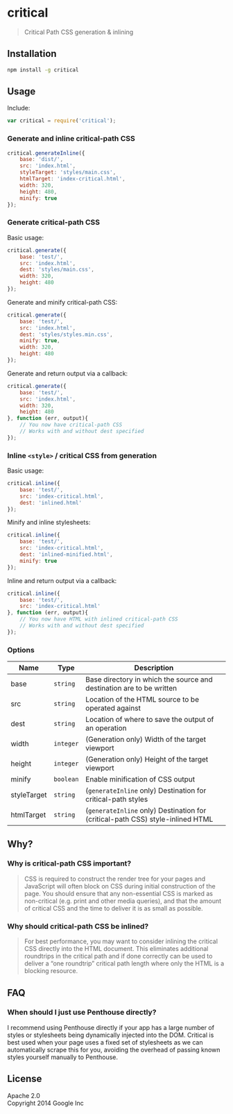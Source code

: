 critical
========

> Critical Path CSS generation & inlining

## Installation

```sh
npm install -g critical
```

## Usage

Include:

```js
var critical = require('critical');
```

### Generate and inline critical-path CSS

```js
critical.generateInline({
    base: 'dist/',
    src: 'index.html',
    styleTarget: 'styles/main.css',
    htmlTarget: 'index-critical.html',
    width: 320,
    height: 480,
    minify: true
});
```

### Generate critical-path CSS

Basic usage:

```js
critical.generate({
    base: 'test/',
    src: 'index.html',
    dest: 'styles/main.css',
    width: 320,
    height: 480
});
```

Generate and minify critical-path CSS:

```js
critical.generate({
    base: 'test/',
    src: 'index.html',
    dest: 'styles/styles.min.css',
    minify: true,
    width: 320,
    height: 480
});
```

Generate and return output via a callback:

```js
critical.generate({
    base: 'test/',
    src: 'index.html',
    width: 320,
    height: 480
}, function (err, output){
    // You now have critical-path CSS
    // Works with and without dest specified
});
```

### Inline `<style>` / critical CSS from generation

Basic usage:

```js
critical.inline({
    base: 'test/',
    src: 'index-critical.html',
    dest: 'inlined.html'
});
```

Minify and inline stylesheets:

```js
critical.inline({
    base: 'test/',
    src: 'index-critical.html',
    dest: 'inlined-minified.html',
    minify: true
});
```

Inline and return output via a callback:

```js
critical.inline({
    base: 'test/',
    src: 'index-critical.html'
}, function (err, output){
    // You now have HTML with inlined critical-path CSS
    // Works with and without dest specified
});
```

### Options

| Name          | Type          | Description   |
| ------------- | ------------- | ------------- |
| base          | `string`      | Base directory in which the source and destination are to be written |
| src           | `string`      | Location of the HTML source to be operated against |
| dest          | `string`      | Location of where to save the output of an operation |
| width         | `integer`     | (Generation only) Width of the target viewport |
| height        | `integer`     | (Generation only) Height of the target viewport |
| minify        | `boolean`     | Enable minification of CSS output |
| styleTarget   | `string`      | (`generateInline` only) Destination for critical-path styles |
| htmlTarget    | `string`      | (`generateInline` only) Destination for (critical-path CSS) style-inlined HTML |


## Why?

### Why is critical-path CSS important?

> CSS is required to construct the render tree for your pages and JavaScript will often block on CSS during initial construction of the page. You should ensure that any non-essential CSS is marked as non-critical (e.g. print and other media queries), and that the amount of critical CSS and the time to deliver it is as small as possible.

### Why should critical-path CSS be inlined?

> For best performance, you may want to consider inlining the critical CSS directly into the HTML document. This eliminates additional roundtrips in the critical path and if done correctly can be used to deliver a “one roundtrip” critical path length where only the HTML is a blocking resource.


## FAQ

### When should I just use Penthouse directly?

I recommend using Penthouse directly if your app has a large number of styles or stylesheets being dynamically injected into the DOM. Critical is best used when your page uses a fixed set of stylesheets as we can automatically scrape this for you, avoiding the overhead of passing known styles yourself manually to Penthouse.


## License

Apache 2.0  
Copyright 2014 Google Inc
